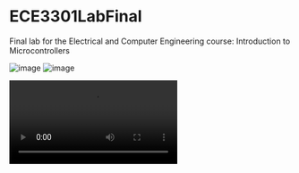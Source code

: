 # ECE3301LabFinal
Final lab for the Electrical and Computer Engineering course: Introduction to Microcontrollers

![image](https://user-images.githubusercontent.com/24575745/167693636-ff0cada1-fb44-4bf3-9150-637eb35ac700.png)
![image](https://github.com/mluna030/ECE3301LabFinal/blob/main/project1.jpg)

![image](https://github.com/mluna030/Temperature-Sensor/blob/main/Demo.mp4)

